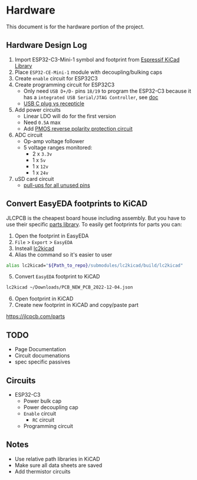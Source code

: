 # Hardware

This document is for the hardware portion of the project.

## Hardware Design Log
1. Import ESP32-C3-Mini-1 symbol and footprint from [Espressif KiCad Library](https://github.com/espressif/kicad-libraries)
2. Place `ESP32-CE-Mini-1` module with decoupling/bulking caps
3. Create `enable` circuit for ESP32C3
4. Create programming circuit for ESP32C3
    - Only need `USB D+/D-` pins `18/19` to program the ESP32-C3 because it has a `integrated USB Serial/JTAG Controller`, see [doc](https://docs.espressif.com/projects/esp-idf/en/latest/esp32c3/api-guides/usb-serial-jtag-console.html)
    - [USB C plug vs recepticle](https://www.arrow.com/en/research-and-events/articles/usb-technology-c-plug-and-receptacle-pinouts)
5. Add power circuits
    - Linear LDO will do for the first version
    - Need `0.5A` max
    - Add [PMOS reverse polarity protection circuit](https://components101.com/articles/design-guide-pmos-mosfet-for-reverse-voltage-polarity-protection)
6. ADC circuit
    - Op-amp voltage follower
    - 5 voltage ranges monitored:
        - 2 x `3.3v`
        - 1 x `5v`
        - 1 x `12v`
        - 1 x `24v`
7. uSD card circuit
    - [pull-ups for all unused pins](https://electronics.stackexchange.com/questions/39571/how-to-do-pulling-up-or-down-correctly-when-interfacing-a-microsd-card)


## Convert EasyEDA footprints to KiCAD
JLCPCB is the cheapest board house including assembly.  But you have to use their specific [parts library](https://jlcpcb.com/parts). To easily get footprints for parts you can:
1. Open the footprint in EasyEDA
2. `File` > `Export` > `EasyEDA`
3. Insteall [lc2kicad](https://github.com/RigoLigoRLC/LC2KiCad)
4. Alias the command so it's easier to user
```bash
alias lc2kicad="${Path_to_repo}/submodules/lc2kicad/build/lc2kicad"
```
5. Convert `EasyEDA` footprint to KiCAD
```bash
lc2kicad ~/Downloads/PCB_NEW_PCB_2022-12-04.json
```
6. Open footprint in KiCAD
7. Create new footprint in KiCAD and copy/paste part

https://jlcpcb.com/parts

## TODO
- Page Documentation
- Circuit documenations
- spec specific passives

## Circuits
- ESP32-C3
    - Power bulk cap
    - Power decoupling cap
    - `Enable` circuit
        - `RC` circuit
    - Programming circuit

## Notes
- Use relative path libraries in KiCAD
- Make sure all data sheets are saved
- Add thermistor circuits